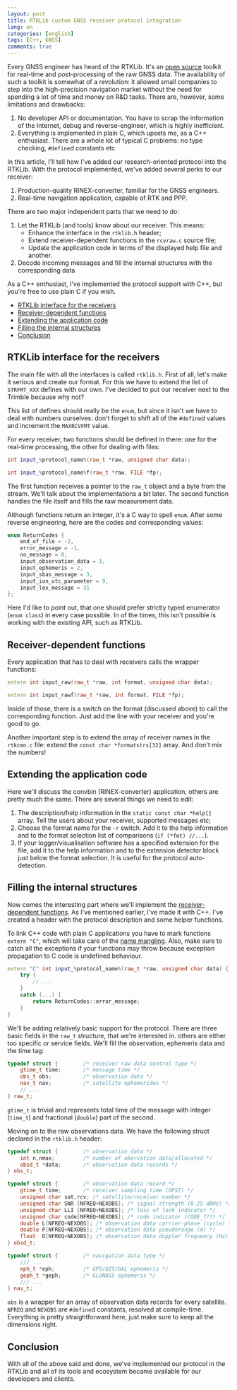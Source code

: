 ```yaml
---
layout: post
title: RTKLib custom GNSS receiver protocol integration
lang: en
categories: [english]
tags: [C++, GNSS]
comments: true
---
```


Every GNSS engineer has heard of the RTKLib. It's an [open source](https://github.com/tomojitakasu/RTKLIB/) toolkit for real-time and post-processing of the raw GNSS data. The availability of such a toolkit is somewhat of a revolution: it allowed small companies to step into the high-precision navigation market without the need for spending a lot of time and money on R&D tasks. There are, however, some limitations and drawbacks:

1. No developer API or documentation. You have to scrap the information of the Internet, debug and reverse-engineer, which is highly inefficient.
2. Everything is implemented in plain C, which upsets me, as a C++ enthusiast. There are a whole lot of typical C problems: no type checking, `#define`d constants etc

In this article, I'll tell how I've added our research-oriented protocol into the RTKLib. With the protocol implemented, we've added several perks to our receiver:

1. Production-quality RINEX-converter, familiar for the GNSS engineers.
2. Real-time navigation application, capable of RTK and PPP.

There are two major independent parts that we need to do:

1. Let the RTKLib (and tools) know about our receiver. This means:
    * Enhance the interface in the `rtklib.h` header;
    * Extend receiver-dependent functions in the `rcvraw.c` source file;
    * Update the application code in terms of the displayed help file and another.
2. Decode incoming messages and fill the internal structures with the corresponding data

As a C++ enthusiast, I've implemented the protocol support with C++, but you're free to use plain C if you wish.

- [RTKLib interface for the receivers](#rtklib-interface-for-the-receivers)
- [Receiver-dependent functions](#receiver-dependent-functions)
- [Extending the application code](#extending-the-application-code)
- [Filling the internal structures](#filling-the-internal-structures)
- [Conclusion](#conclusion)

## RTKLib interface for the receivers

The main file with all the interfaces is called `rtklib.h`. First of all, let's make it serious and create our format. For this we have to extend the list of `STRFMT_XXX` defines with our own. I've decided to put our receiver next to the Trimble because why not? 

This list of defines should really be the `enum`, but since it isn't we have to deal with numbers ourselves: don't forget to shift all of the `#define`d values and increment the `MAXRCVFMT` value.

For every receiver, two functions should be defined in there: one for the real-time processing, the other for dealing with files:

```cpp
int input_%protocol_name%(raw_t *raw, unsigned char data);

int input_%protocol_name%f(raw_t *raw, FILE *fp);
```

The first function receives a pointer to the `raw_t` object and a byte from the stream. We'll talk about the implementations a bit later. The second function handles the file itself and fills the raw measurement data.

Although functions return an integer, it's a C way to spell `enum`. After some reverse engineering, here are the codes and corresponding values:

```cpp
enum ReturnCodes {
    end_of_file = -2,
    error_message = -1,
    no_message = 0,
    input_observation_data = 1,
    input_ephemeris = 2,
    input_sbas_message = 3,
    input_ion_utc_parameter = 9,
    input_lex_message = 31
};
```

Here I'd like to point out, that one should prefer strictly typed enumerator (`enum class`) in every case possible. In of the times, this isn't possible is working with the existing API, such as RTKLib. 

## Receiver-dependent functions

Every application that has to deal with receivers calls the wrapper functions:

```cpp
extern int input_raw(raw_t *raw, int format, unsigned char data);

extern int input_rawf(raw_t *raw, int format, FILE *fp);
```

Inside of those, there is a switch on the format (discussed above) to call the corresponding function. Just add the line with your receiver and you're good to go.

Another important step is to extend the array of receiver names in the `rtkcmn.c` file: extend the `const char *formatstrs[32]` array. And don't mix the numbers!

## Extending the application code

Here we'll discuss the convbin (RINEX-converter) application, others are pretty much the same. There are several things we need to edit:

1. The description/help information in the `static const char *help[]` array. Tell the users about your receiver, supported messages etc;
2. Choose the format name for the `-r` switch. Add it to the help information and to the format selection list of comparisons (`if (*fmt) //...`).
3. If your logger/visualisation software has a specified extension for the file, add it to the help information and to the extension detector block just below the format selection. It is useful for the protocol auto-detection.

## Filling the internal structures

Now comes the interesting part where we'll implement the [receiver-dependent functions](#receiver-dependent-functions). As I've mentioned earlier, I've made it with C++. I've created a header with the protocol description and some helper functions.

To link C++ code with plain C applications you have to mark functions `extern "C"`, which will take care of the [name mangling](https://en.wikipedia.org/wiki/Name_mangling#C++). Also, make sure to catch all the exceptions if your functions may throw because exception propagation to C code is undefined behaviour.

```cpp
extern "C" int input_%protocol_name%(raw_t *raw, unsigned char data) {
    try {
        // ...
    }
    catch (...) {
        return ReturnCodes::error_message;
    }
}
```

We'll be adding relatively basic support for the protocol. There are three basic fields in the `raw_t` structure, that we're interested in. others are either too specific or service fields. We'll fill the observation, ephemeris data and the time tag:

```cpp
typedef struct {        /* receiver raw data control type */
    gtime_t time;       /* message time */
    obs_t obs;          /* observation data */
    nav_t nav;          /* satellite ephemerides */
    // ...
} raw_t;
```

`gtime_t` is trivial and represents total time of the message with integer (`time_t`) and fractional (`double`) part of the second.

Moving on to the raw observations data. We have the following struct declared in the `rtklib.h` header:

```cpp
typedef struct {        /* observation data */
    int n,nmax;         /* number of obervation data/allocated */
    obsd_t *data;       /* observation data records */
} obs_t;

typedef struct {        /* observation data record */
    gtime_t time;       /* receiver sampling time (GPST) */
    unsigned char sat,rcv; /* satellite/receiver number */
    unsigned char SNR [NFREQ+NEXOBS]; /* signal strength (0.25 dBHz) */
    unsigned char LLI [NFREQ+NEXOBS]; /* loss of lock indicator */
    unsigned char code[NFREQ+NEXOBS]; /* code indicator (CODE_???) */
    double L[NFREQ+NEXOBS]; /* observation data carrier-phase (cycle) */
    double P[NFREQ+NEXOBS]; /* observation data pseudorange (m) */
    float  D[NFREQ+NEXOBS]; /* observation data doppler frequency (Hz) */
} obsd_t;

typedef struct {        /* navigation data type */
    /// ...
    eph_t *eph;         /* GPS/QZS/GAL ephemeris */
    geph_t *geph;       /* GLONASS ephemeris */
    /// ...
} nav_t;
```

`obs` is a wrapper for an array of observation data records for every satellite. `NFREQ` and `NEXOBS` are `#define`d constants, resolved at compile-time. Everything is pretty straightforward here, just make sure to keep all the dimensions right.

## Conclusion

With all of the above said and done, we've implemented our protocol in the RTKLib and all of its tools and ecosystem became available for our developers and clients.